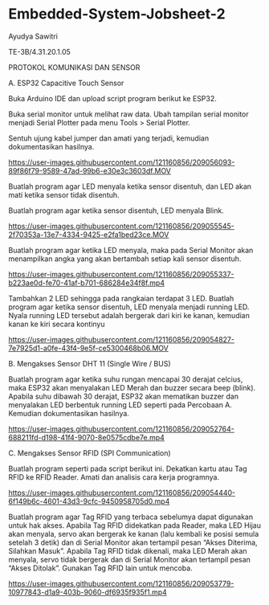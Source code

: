 # Embedded-System-Jobsheet-2
Ayudya Sawitri

TE-3B/4.31.20.1.05

PROTOKOL KOMUNIKASI DAN SENSOR

A. ESP32 Capacitive Touch Sensor

Buka Arduino IDE dan upload script program berikut ke ESP32.

Buka serial monitor untuk melihat raw data. Ubah tampilan serial monitor menjadi Serial Plotter pada menu Tools > Serial Plotter.

Sentuh ujung kabel jumper dan amati yang terjadi, kemudian dokumentasikan hasilnya.



https://user-images.githubusercontent.com/121160856/209056093-89f86f79-9589-47ad-99b6-e30e3c3603df.MOV



Buatlah program agar LED menyala ketika sensor disentuh, dan LED akan mati ketika sensor tidak disentuh.



Buatlah program agar ketika sensor disentuh, LED menyala Blink.



https://user-images.githubusercontent.com/121160856/209055545-2f70353a-13e7-4334-9425-e2fa1bed23ce.MOV



Buatlah program agar ketika LED menyala, maka pada Serial Monitor akan menampilkan angka yang akan bertambah setiap kali sensor disentuh.



https://user-images.githubusercontent.com/121160856/209055337-b223ae0d-fe70-41af-b701-686284e34f8f.mp4



Tambahkan 2 LED sehingga pada rangkaian terdapat 3 LED. Buatlah program agar ketika sensor disentuh, LED menyala menjadi running LED.
Nyala running LED tersebut adalah bergerak dari kiri ke kanan, kemudian kanan ke kiri secara kontinyu



https://user-images.githubusercontent.com/121160856/209054827-7e7925d1-a0fe-43f4-9e5f-ce5300468b06.MOV



B. Mengakses Sensor DHT 11 (Single Wire / BUS)

Buatlah program agar ketika suhu rungan mencapai 30 derajat celcius, maka ESP32 akan menyalakan LED Merah dan buzzer secara beep (blink). Apabila
suhu dibawah 30 derajat, ESP32 akan mematikan buzzer dan menyalakan LED berbentuk running LED seperti pada Percobaan A. Kemudian dokumentasikan hasilnya.



https://user-images.githubusercontent.com/121160856/209052764-688211fd-d198-41f4-9070-8e0575cdbe7e.mp4



C. Mengakses Sensor RFID (SPI Communication)

Buatlah program seperti pada script berikut ini.
Dekatkan kartu atau Tag RFID ke RFID Reader. Amati dan analisis cara kerja programnya.



https://user-images.githubusercontent.com/121160856/209054440-6f149b6c-4601-43d3-9cfc-9450958705d0.mp4



Buatlah program agar Tag RFID yang terbaca sebelumya dapat digunakan untuk hak akses. Apabila Tag RFID didekatkan pada Reader, maka LED
Hijau akan menyala, servo akan bergerak ke kanan (lalu kembali ke posisi semula setelah 3 detik) dan di Serial Monitor akan tertampil pesan “Akses
Diterima, Silahkan Masuk”. Apabila Tag RFID tidak dikenali, maka LED Merah akan menyala, servo tidak bergerak dan di Serial Monitor akan tertampil pesan “Akses Ditolak”. Gunakan Tag RFID lain untuk mencoba.



https://user-images.githubusercontent.com/121160856/209053779-10977843-d1a9-403b-9060-df6935f935f1.mp4

